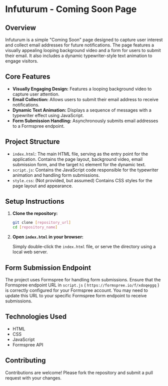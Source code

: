 
# Infuturum - Coming Soon Page

## Overview

Infuturum is a simple "Coming Soon" page designed to capture user interest and collect email addresses for future notifications. The page features a visually appealing looping background video and a form for users to submit their email. It also includes a dynamic typewriter-style text animation to engage visitors.

## Core Features

*   **Visually Engaging Design:** Features a looping background video to capture user attention.
*   **Email Collection:**  Allows users to submit their email address to receive notifications.
*   **Dynamic Text Animation:** Displays a sequence of messages with a typewriter effect using JavaScript.
*   **Form Submission Handling:** Asynchronously submits email addresses to a Formspree endpoint.

## Project Structure

*   `index.html`:  The main HTML file, serving as the entry point for the application. Contains the page layout, background video, email submission form, and the target `h1` element for the dynamic text.
*   `script.js`:  Contains the JavaScript code responsible for the typewriter animation and handling form submissions.
*   `style.css`: (Not provided, but assumed) Contains CSS styles for the page layout and appearance.

## Setup Instructions

1.  **Clone the repository:**

    ```bash
    git clone [repository_url]
    cd [repository_name]
    ```

2.  **Open `index.html` in your browser:**

    Simply double-click the `index.html` file, or serve the directory using a local web server.

## Form Submission Endpoint

The project uses Formspree for handling form submissions. Ensure that the Formspree endpoint URL in `script.js` ( `https://formspree.io/f/xdoqeggq` ) is correctly configured for your Formspree account. You may need to update this URL to your specific Formspree form endpoint to receive submissions.

## Technologies Used

*   HTML
*   CSS
*   JavaScript
*   Formspree API

## Contributing

Contributions are welcome! Please fork the repository and submit a pull request with your changes.
